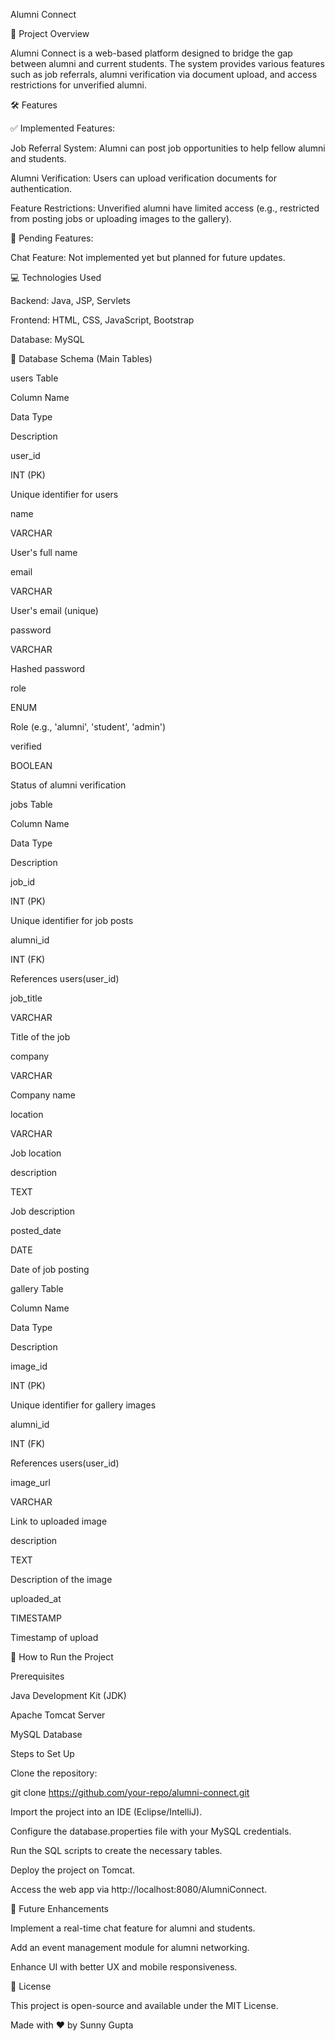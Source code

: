 Alumni Connect

📌 Project Overview

Alumni Connect is a web-based platform designed to bridge the gap between alumni and current students. The system provides various features such as job referrals, alumni verification via document upload, and access restrictions for unverified alumni.

🛠️ Features

✅ Implemented Features:

Job Referral System: Alumni can post job opportunities to help fellow alumni and students.

Alumni Verification: Users can upload verification documents for authentication.

Feature Restrictions: Unverified alumni have limited access (e.g., restricted from posting jobs or uploading images to the gallery).

🚧 Pending Features:

Chat Feature: Not implemented yet but planned for future updates.

💻 Technologies Used

Backend: Java, JSP, Servlets

Frontend: HTML, CSS, JavaScript, Bootstrap

Database: MySQL

📂 Database Schema (Main Tables)

users Table

Column Name

Data Type

Description

user_id

INT (PK)

Unique identifier for users

name

VARCHAR

User's full name

email

VARCHAR

User's email (unique)

password

VARCHAR

Hashed password

role

ENUM

Role (e.g., 'alumni', 'student', 'admin')

verified

BOOLEAN

Status of alumni verification

jobs Table

Column Name

Data Type

Description

job_id

INT (PK)

Unique identifier for job posts

alumni_id

INT (FK)

References users(user_id)

job_title

VARCHAR

Title of the job

company

VARCHAR

Company name

location

VARCHAR

Job location

description

TEXT

Job description

posted_date

DATE

Date of job posting

gallery Table

Column Name

Data Type

Description

image_id

INT (PK)

Unique identifier for gallery images

alumni_id

INT (FK)

References users(user_id)

image_url

VARCHAR

Link to uploaded image

description

TEXT

Description of the image

uploaded_at

TIMESTAMP

Timestamp of upload

🚀 How to Run the Project

Prerequisites

Java Development Kit (JDK)

Apache Tomcat Server

MySQL Database

Steps to Set Up

Clone the repository:

git clone https://github.com/your-repo/alumni-connect.git

Import the project into an IDE (Eclipse/IntelliJ).

Configure the database.properties file with your MySQL credentials.

Run the SQL scripts to create the necessary tables.

Deploy the project on Tomcat.

Access the web app via http://localhost:8080/AlumniConnect.

📌 Future Enhancements

Implement a real-time chat feature for alumni and students.

Add an event management module for alumni networking.

Enhance UI with better UX and mobile responsiveness.

📝 License

This project is open-source and available under the MIT License.

Made with ❤️ by Sunny Gupta
